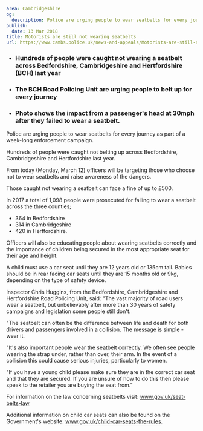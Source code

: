 ```yaml
area: Cambridgeshire
og:
  description: Police are urging people to wear seatbelts for every journey as part of a week-long enforcement campaign.
publish:
  date: 13 Mar 2018
title: Motorists are still not wearing seatbelts
url: https://www.cambs.police.uk/news-and-appeals/Motorists-are-still-not-wearing-seatbelts
```

* ### Hundreds of people were caught not wearing a seatbelt across Bedfordshire, Cambridgeshire and Hertfordshire (BCH) last year

 * ### The BCH Road Policing Unit are urging people to belt up for every journey

 * ### Photo shows the impact from a passenger's head at 30mph after they failed to wear a seatbelt.

Police are urging people to wear seatbelts for every journey as part of a week-long enforcement campaign.

Hundreds of people were caught not belting up across Bedfordshire, Cambridgeshire and Hertfordshire last year.

From today (Monday, March 12) officers will be targeting those who choose not to wear seatbelts and raise awareness of the dangers.

Those caught not wearing a seatbelt can face a fine of up to £500.

In 2017 a total of 1,098 people were prosecuted for failing to wear a seatbelt across the three counties;

 * 364 in Bedfordshire
 * 314 in Cambridgeshire
 * 420 in Hertfordshire.

Officers will also be educating people about wearing seatbelts correctly and the importance of children being secured in the most appropriate seat for their age and height.

A child must use a car seat until they are 12 years old or 135cm tall. Babies should be in rear facing car seats until they are 15 months old or 9kg, depending on the type of safety device.

Inspector Chris Huggins, from the Bedfordshire, Cambridgeshire and Hertfordshire Road Policing Unit, said: "The vast majority of road users wear a seatbelt, but unbelievably after more than 30 years of safety campaigns and legislation some people still don't.

"The seatbelt can often be the difference between life and death for both drivers and passengers involved in a collision. The message is simple - wear it.

"It's also important people wear the seatbelt correctly. We often see people wearing the strap under, rather than over, their arm. In the event of a collision this could cause serious injuries, particularly to women.

"If you have a young child please make sure they are in the correct car seat and that they are secured. If you are unsure of how to do this then please speak to the retailer you are buying the seat from."

For information on the law concerning seatbelts visit: www.gov.uk/seat-belts-law

Additional information on child car seats can also be found on the Government's website: www.gov.uk/child-car-seats-the-rules.
